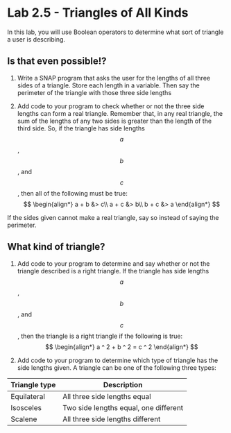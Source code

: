 <!--- REVISED -->
# Lab 2.5 - Triangles of All Kinds

In this lab, you will use Boolean operators to determine what sort of triangle a user is describing.

## Is that even possible!?

1.  Write a SNAP program that asks the user for the lengths of all three sides of a triangle.  Store each length in a variable.  Then say the perimeter of the triangle with those three side lengths

2.  Add code to your program to check whether or not the three side lengths can form a real triangle.  Remember that, in any real triangle, the sum of the lengths of any two sides is greater than the length of the third side.  So, if the triangle has side lengths $$a$$, $$b$$, and $$c$$, then all of the following must be true:
    <br/>
    $$
    \begin{align*}
    a + b &> c\\
    a + c &> b\\
    b + c &> a
    \end{align*}
    $$

If the sides given cannot make a real triangle, say so instead of saying the perimeter.

## What kind of triangle?

1.  Add code to your program to determine and say whether or not the triangle described is a right triangle.  If the triangle has side lengths $$a$$, $$b$$, and $$c$$, then the triangle is a right triangle if the following is true:
    <br/>
    $$
    \begin{align*}
    a ^ 2 + b ^ 2 = c ^ 2
    \end{align*}
    $$

2.  Add code to your program to determine which type of triangle has the side lengths given.  A triangle can be one of the following three types:

| Triangle type | Description                           |
| ------------- | ------------------------------------- |
| Equilateral   | All three side lengths equal          |
| Isosceles     | Two side lengths equal, one different |
| Scalene       | All three side lengths different      |
